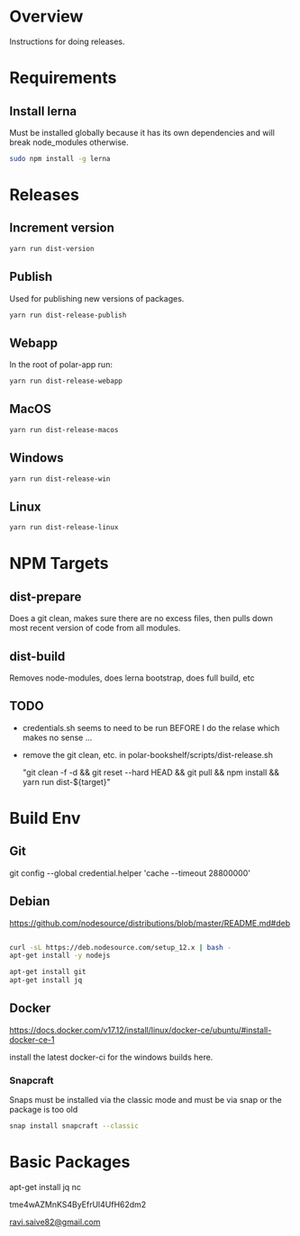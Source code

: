 # Overview

Instructions for doing releases.

# Requirements

## Install lerna

Must be installed globally because it has its own dependencies and will break node_modules otherwise.

```bash
sudo npm install -g lerna
```

# Releases

## Increment version

```bash
yarn run dist-version
```

## Publish

Used for publishing new versions of packages.

```bash
yarn run dist-release-publish
```

## Webapp

In the root of polar-app run:

```bash
yarn run dist-release-webapp
```

## MacOS

```bash
yarn run dist-release-macos
```

## Windows

```bash
yarn run dist-release-win
```

## Linux

```bash
yarn run dist-release-linux
```

# NPM Targets

## dist-prepare

Does a git clean, makes sure there are no excess files, then pulls down most recent version of code from all modules.

## dist-build

Removes node-modules, does lerna bootstrap, does full build, etc

## TODO

- credentials.sh seems to need to be run BEFORE I do the relase which makes no sense ...

- remove the git clean, etc. in polar-bookshelf/scripts/dist-release.sh

  "git clean -f -d && git reset --hard HEAD && git pull && npm install && yarn run dist-${target}"

# Build Env

## Git

git config --global credential.helper 'cache --timeout 28800000'

## Debian

https://github.com/nodesource/distributions/blob/master/README.md#deb

```bash

curl -sL https://deb.nodesource.com/setup_12.x | bash -
apt-get install -y nodejs

apt-get install git
apt-get install jq

```

## Docker

https://docs.docker.com/v17.12/install/linux/docker-ce/ubuntu/#install-docker-ce-1

install the latest docker-ci for the windows builds here.

### Snapcraft

Snaps must be installed via the classic mode and must be via snap or the package
is too old

```bash
snap install snapcraft --classic
```

# Basic Packages

apt-get install jq nc

tme4wAZMnKS4ByEfrUl4UfH62dm2

ravi.saive82@gmail.com
